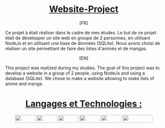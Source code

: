 <div align = center>

  # <ins> Website-Project

</div>

<div align = center>
  [FR]
</div>

Ce projet à était réaliser dans le cadre de mes études. Le but de ce projet était de développer un site web en groupe de 2 personnes, en utilisant NodeJs et en utilisant une base de données (SQLite).
Nous avons choisi de réaliser un site permettant de faire des listes d'animés et de mangas.

<div align = center>
  [EN]
</div>

This project was realized during my studies. The goal of this project was to develop a website in a group of 2 people, using NodeJs and using a database (SQLite).
We chose to make a website allowing to make lists of anime and manga.

<div align = center>

  # <ins> Langages et Technologies :
  <img src="https://img.shields.io/badge/html5-%23E34F26.svg?style=for-the-badge&logo=html5&logoColor=white" width="65" height="25" />
  <img src="https://img.shields.io/badge/css3-%231572B6.svg?style=for-the-badge&logo=css3&logoColor=white" width="65" height="25" />
  <img src="https://img.shields.io/badge/JavaScript-F7DF1E?style=flat-square&logo=javascript&logoColor=black" width="65" height="25" />
  <img src="https://img.shields.io/badge/Node.js-43853D?style=for-the-badge&logo=node.js&logoColor=whit" width="65" height="25" />
  <img src="https://img.shields.io/badge/sqlite-%2307405e.svg?style=for-the-badge&logo=sqlite&logoColor=white" width="65" height="25" />
  <img src="https://img.shields.io/badge/Visual%20Studio%20Code-0078d7.svg?style=for-the-badge&logo=visual-studio-code&logoColor=white" width="95" height="25" />

</div>
